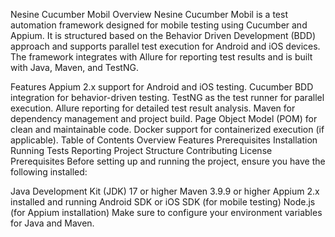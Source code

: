 Nesine Cucumber Mobil
Overview
Nesine Cucumber Mobil is a test automation framework designed for mobile testing using Cucumber and Appium. It is structured based on the Behavior Driven Development (BDD) approach and supports parallel test execution for Android and iOS devices. The framework integrates with Allure for reporting test results and is built with Java, Maven, and TestNG.

Features
Appium 2.x support for Android and iOS testing.
Cucumber BDD integration for behavior-driven testing.
TestNG as the test runner for parallel execution.
Allure reporting for detailed test result analysis.
Maven for dependency management and project build.
Page Object Model (POM) for clean and maintainable code.
Docker support for containerized execution (if applicable).
Table of Contents
Overview
Features
Prerequisites
Installation
Running Tests
Reporting
Project Structure
Contributing
License
Prerequisites
Before setting up and running the project, ensure you have the following installed:

Java Development Kit (JDK) 17 or higher
Maven 3.9.9 or higher
Appium 2.x installed and running
Android SDK or iOS SDK (for mobile testing)
Node.js (for Appium installation)
Make sure to configure your environment variables for Java and Maven.
